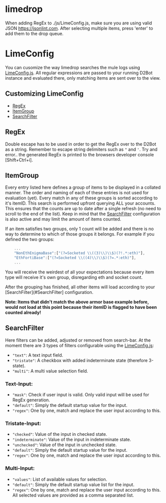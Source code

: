 # limedrop

When adding RegEx to ./js/LimeConfig.js, make sure you are using valid JSON https://jsonlint.com.
After selecting multiple items, press 'enter' to add them to the drop queue.

# LimeConfig
You can cusomize the way limedrop searches the mule logs using [LimeConfig.js](https://github.com/Fa-b/limedrop/js/LimeConfig.js).
All regular expressions are passed to your running D2Bot instance and evaluated there, only matching items are sent over to the view.

## Customizing LimeConfig
- [RegEx](#regex)
- [ItemGroup](#itemgroup)
- [SearchFilter](#searchfilter)

## RegEx
Double escape has to be used in order to get the RegEx over to the D2Bot as a string.
Remember to escape string delimiters such as `"` and `'`.
Try and error.. the generated RegEx is printed to the browsers developer console [Shift+Ctrl+i].

## ItemGroup
Every entry listed here defines a group of items to be displayed in a collated manner.
The order and naming of each of these entries is not used for evaluation (yet).
Every match in any of these groups is sorted according to it's itemID. This search is performed upfront querying ALL your accounts.
This ensures that the counts are up to date after a single refresh (no need to scroll to the end of the list).
Keep in mind that the [SearchFilter](#SearchFilter) configuration is also active and may limit the amount of items counted.

If an item satisfies two groups, only 1 count will be added and there is no way to determine to which of those groups it belongs.
For example if you defined the two groups:
```js
    ...
    "NonEthEnigmaBase":["(?=Socketed \\((3)\\)\\$)(?!.*:eth)"],
    "EthFortiBase":["(?=Socketed \\((4)\\)\\$)(?=.*:eth)"],
    ...
```
You will receive the weirdest of all your expectations because every item type will receive it's own group, disregarding eth and socket count.

After the grouping has finished, all other items will load according to your [SearchFilter](#SearchFilter] configuration.

**Note: Items that didn't match the above armor base example before, would not load at this point because their itemID is flagged to have been counted already!**

## SearchFilter
Here filters can be added, adjusted or removed from search-bar.
At the moment there are 3 types of filters configurable using the [LimeConfig.js](https://github.com/Fa-b/limedrop/js/LimeConfig.js):
- `"text"`: A text input field.
- `"tristate"`: A checkbox with added indeterminate state (therefore 3-state).
- `"multi"`: A multi value selection field.

### Text-Input:
- `"mask"`: Check if user input is valid. Only valid input will be used for RegEx generation.
- `"default"`: Simply the default startup value for the input.
- `"regex"`: One by one, match and replace the user input according to this.

### Tristate-Input:
- `"checked"`: Value of the input in checked state.
- `"indeterminate"`: Value of the input in indeterminate state.
- `"unchecked"`: Value of the input in unchecked state.
- `"default"`: Simply the default startup value for the input.
- `"regex"`: One by one, match and replace the user input according to this.

### Multi-Input:
- `"values"`: List of available values for selection.
- `"default"`: Simply the default startup value list for the input.
- `"regex"`: One by one, match and replace the user input according to this. All selected values are provided as a comma separated list.
